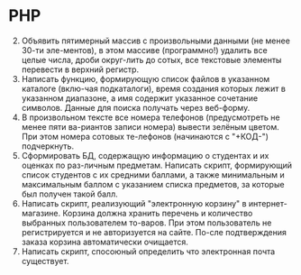 # PHP
2. Объявить пятимерный массив с произвольными данными (не менее 30-ти эле-ментов), в этом массиве (программно!) удалить все целые числа, дроби округ-лить до сотых, все текстовые элементы перевести в верхний регистр.
3. Написать функцию, формирующую список файлов в указанном каталоге (вклю-чая подкаталоги), время создания которых лежит в указанном диапазоне, а имя содержит указанное сочетание символов. Данные для поиска получать через веб-форму.
4. В произвольном тексте все номера телефонов (предусмотреть не менее пяти ва-риантов записи номера) вывести зелёным цветом. При этом номера сотовых те-лефонов (начинаются с "+КОД-") подчеркнуть.
5. Сформировать БД, содержащую информацию о студентах и их оценках по раз-личным предметам. Написать скрипт, формирующий список студентов с их средними баллами, а также минимальным и максимальным баллом с указанием списка предметов, за которые был получен такой балл.
7. Написать скрипт, реализующий "электронную корзину" в интернет-магазине. Корзина должна хранить перечень и количество выбранных пользователем то-варов. При этом пользователь не регистрируется и не авторизуется на сайте. По-сле подтверждения заказа корзина автоматически очищается.
8. Написать скрипт, спосоюный определить что электронная почта существует.
